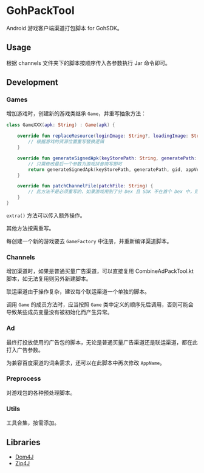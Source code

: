 # GohPackTool

Android 游戏客户端渠道打包脚本 for GohSDK。

## Usage

根据 channels 文件夹下的脚本按顺序传入各参数执行 Jar 命令即可。

## Development

### Games

增加游戏时，创建新的游戏类继承 `Game`，并重写抽象方法：

```Kotlin
class GameXXX(apk: String) : Game(apk) {

    override fun replaceResource(loginImage: String?, loadingImage: String?, logoImage: String?, splashImage: String?) {
        // 根据游戏的资源位置重写替换逻辑
    }

    override fun generateSignedApk(keyStorePath: String, generatePath: String, gid: String, appVersion: String, channelName: String): Boolean {
        // 只需修改最后一个参数为游戏拼音简写即可
        return generateSignedApk(keyStorePath, generatePath, gid, appVersion, channelName, "xxx")
    }

    override fun patchChannelFile(patchFile: String) {
        // 此方法不是必须重写的，如果游戏用到了分 Dex 且 SDK 不在首个 Dex 中，则需重写此方法将渠道文件注入到对应的 Dex 中
    }
}
```

`extra()` 方法可以传入额外操作。

其他方法按需重写。

每创建一个新的游戏要去 `GameFactory` 中注册，并重新编译渠道脚本。

### Channels

增加渠道时，如果是普通买量广告渠道，可以直接复用 CombineAdPackTool.kt 脚本，如无法复用则另外新建脚本。

联运渠道由于操作复杂，建议每个联运渠道一个单独的脚本。

调用 `Game` 的成员方法时，应当按照 `Game` 类中定义的顺序先后调用，否则可能会导致某些成员变量没有被初始化而产生异常。

### Ad

最终打投放使用的广告包的脚本，无论是普通买量广告渠道还是联运渠道，都在此打入广告参数。

为兼容百度渠道的词条需求，还可以在此脚本中再次修改 `AppName`。

### Preprocess

对游戏包的各种预处理脚本。

### Utils

工具合集，按需添加。

## Libraries

- [Dom4J](https://github.com/dom4j/dom4j)
- [Zip4J](https://github.com/srikanth-lingala/zip4j)